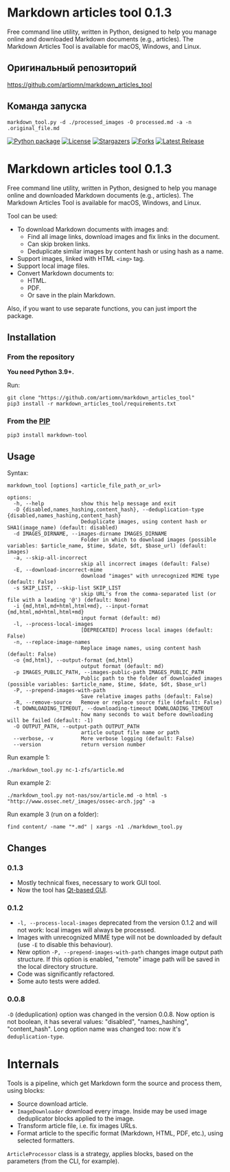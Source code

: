 # Markdown articles tool 0.1.3

Free command line utility, written in Python, designed to help you manage online and downloaded Markdown documents (e.g., articles).
The Markdown Articles Tool is available for macOS, Windows, and Linux.

## Оригинальный репозиторий

https://github.com/artiomn/markdown_articles_tool

## Команда запуска

`markdown_tool.py -d ./processed_images -O processed.md -a -n .original_file.md`

[![Python package](https://github.com/artiomn/markdown_images_downloader/workflows/Python%20package/badge.svg)](https://github.com/artiomn/markdown_articles_tool/actions/)
[![License](https://img.shields.io/badge/license-MIT-brightgreen.svg)](https://opensource.org/licenses/MIT)
[![Stargazers](https://img.shields.io/github/stars/artiomn/markdown_images_downloader.svg)](https://github.com/artiomn/markdown_images_downloader/stargazers)
[![Forks](https://img.shields.io/github/forks/artiomn/markdown_images_downloader.svg)](https://github.com/artiomn/markdown_images_downloader/network/members)
[![Latest Release](https://img.shields.io/github/v/release/artiomn/markdown_images_downloader.svg)](https://github.com/artiomn/markdown_images_downloader/releases)

# Markdown articles tool 0.1.3

Free command line utility, written in Python, designed to help you manage online and downloaded Markdown documents (e.g., articles).
The Markdown Articles Tool is available for macOS, Windows, and Linux.

Tool can be used:

- To download Markdown documents with images and:
  * Find all image links, download images and fix links in the document.
  * Can skip broken links.
  * Deduplicate similar images by content hash or using hash as a name.
- Support images, linked with HTML `<img>` tag.
- Support local image files.
- Convert Markdown documents to:
  * HTML.
  * PDF.
  * Or save in the plain Markdown.

Also, if you want to use separate functions, you can just import the package.

## Installation

### From the repository

**You need Python 3.9+.**

Run:

```
git clone "https://github.com/artiomn/markdown_articles_tool"
pip3 install -r markdown_articles_tool/requirements.txt
```

### From the [PIP](https://pypi.org/project/markdown-tool/)

```
pip3 install markdown-tool
```

## Usage

Syntax:

```
markdown_tool [options] <article_file_path_or_url>

options:
  -h, --help            show this help message and exit
  -D {disabled,names_hashing,content_hash}, --deduplication-type {disabled,names_hashing,content_hash}
                        Deduplicate images, using content hash or SHA1(image_name) (default: disabled)
  -d IMAGES_DIRNAME, --images-dirname IMAGES_DIRNAME
                        Folder in which to download images (possible variables: $article_name, $time, $date, $dt, $base_url) (default: images)
  -a, --skip-all-incorrect
                        skip all incorrect images (default: False)
  -E, --download-incorrect-mime
                        download "images" with unrecognized MIME type (default: False)
  -s SKIP_LIST, --skip-list SKIP_LIST
                        skip URL's from the comma-separated list (or file with a leading '@') (default: None)
  -i {md,html,md+html,html+md}, --input-format {md,html,md+html,html+md}
                        input format (default: md)
  -l, --process-local-images
                        [DEPRECATED] Process local images (default: False)
  -n, --replace-image-names
                        Replace image names, using content hash (default: False)
  -o {md,html}, --output-format {md,html}
                        output format (default: md)
  -p IMAGES_PUBLIC_PATH, --images-public-path IMAGES_PUBLIC_PATH
                        Public path to the folder of downloaded images (possible variables: $article_name, $time, $date, $dt, $base_url)
  -P, --prepend-images-with-path
                        Save relative images paths (default: False)
  -R, --remove-source   Remove or replace source file (default: False)
  -t DOWNLOADING_TIMEOUT, --downloading-timeout DOWNLOADING_TIMEOUT
                        how many seconds to wait before downloading will be failed (default: -1)
  -O OUTPUT_PATH, --output-path OUTPUT_PATH
                        article output file name or path
  --verbose, -v         More verbose logging (default: False)
  --version             return version number
```

Run example 1:

```
./markdown_tool.py nc-1-zfs/article.md
```

Run example 2:

```
./markdown_tool.py not-nas/sov/article.md -o html -s "http://www.ossec.net/_images/ossec-arch.jpg" -a
```

Run example 3 (run on a folder):

```
find content/ -name "*.md" | xargs -n1 ./markdown_tool.py
```

## Changes

### 0.1.3

- Mostly technical fixes, necessary to work GUI tool.
- Now the tool has [Qt-based GUI](https://github.com/artiomn/mat_gui).

### 0.1.2

- `-l, --process-local-images` deprecated from the version 0.1.2 and will not work: local images will always be processed.
- Images with unrecognized MIME type will not be downloaded by default (use `-E` to disable this behaviour).
- New option `-P, --prepend-images-with-path` changes image output path structure. If this option is enabled,
  "remote" image path will be saved in the local directory structure.
- Code was significantly refactored.
- Some auto tests were added.

### 0.0.8

`-D` (deduplication) option was changed in the version 0.0.8. Now option is not boolean, it has several values: "disabled", "names_hashing", "content_hash".
  Long option name was changed too: now it's `deduplication-type`.

# Internals

Tools is a pipeline, which get Markdown form the source and process them, using blocks:

- Source download article.
- `ImageDownloader` download every image.
  Inside may be used image deduplicator blocks applied to the image.
- Transform article file, i.e. fix images URLs.
- Format article to the specific format (Markdown, HTML, PDF, etc.), using selected formatters.

`ArticleProcessor` class is a strategy, applies blocks, based on the parameters (from the CLI, for example).
